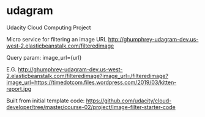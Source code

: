 # udagram
Udacity Cloud Computing Project

Micro service for filtering an image URL http://ghumphrey-udagram-dev.us-west-2.elasticbeanstalk.com/filteredimage

Query param: image_url={url}

E.G. 
http://ghumphrey-udagram-dev.us-west-2.elasticbeanstalk.com/filteredimage?image_url=/filteredimage?image_url=https://timedotcom.files.wordpress.com/2019/03/kitten-report.jpg

Built from initial template code: https://github.com/udacity/cloud-developer/tree/master/course-02/project/image-filter-starter-code
